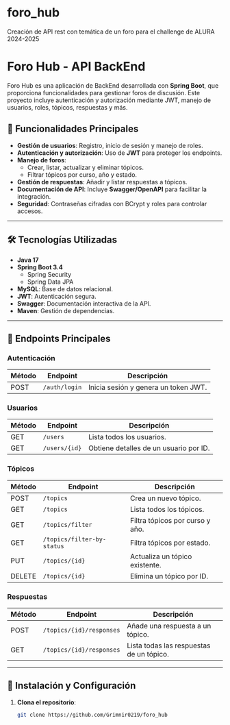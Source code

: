 # foro_hub
Creación de API rest con temática de un foro para el challenge de ALURA 2024-2025

# Foro Hub - API BackEnd

Foro Hub es una aplicación de BackEnd desarrollada con **Spring Boot**, que proporciona funcionalidades para gestionar foros de discusión. Este proyecto incluye autenticación y autorización mediante JWT, manejo de usuarios, roles, tópicos, respuestas y más.

## 🚀 Funcionalidades Principales

- **Gestión de usuarios**: Registro, inicio de sesión y manejo de roles.
- **Autenticación y autorización**: Uso de **JWT** para proteger los endpoints.
- **Manejo de foros**:
  - Crear, listar, actualizar y eliminar tópicos.
  - Filtrar tópicos por curso, año y estado.
- **Gestión de respuestas**: Añadir y listar respuestas a tópicos.
- **Documentación de API**: Incluye **Swagger/OpenAPI** para facilitar la integración.
- **Seguridad**: Contraseñas cifradas con BCrypt y roles para controlar accesos.

---

## 🛠️ Tecnologías Utilizadas

- **Java 17**
- **Spring Boot 3.4**
  - Spring Security
  - Spring Data JPA
- **MySQL**: Base de datos relacional.
- **JWT**: Autenticación segura.
- **Swagger**: Documentación interactiva de la API.
- **Maven**: Gestión de dependencias.

---

## 📂 Endpoints Principales

### **Autenticación**
| Método | Endpoint         | Descripción                |
|--------|------------------|----------------------------|
| POST   | `/auth/login`    | Inicia sesión y genera un token JWT. |

### **Usuarios**
| Método | Endpoint         | Descripción                |
|--------|------------------|----------------------------|
| GET    | `/users`         | Lista todos los usuarios.  |
| GET    | `/users/{id}`    | Obtiene detalles de un usuario por ID. |

### **Tópicos**
| Método | Endpoint                     | Descripción                              |
|--------|------------------------------|------------------------------------------|
| POST   | `/topics`                    | Crea un nuevo tópico.                   |
| GET    | `/topics`                    | Lista todos los tópicos.                |
| GET    | `/topics/filter`             | Filtra tópicos por curso y año.         |
| GET    | `/topics/filter-by-status`   | Filtra tópicos por estado.              |
| PUT    | `/topics/{id}`               | Actualiza un tópico existente.          |
| DELETE | `/topics/{id}`               | Elimina un tópico por ID.               |

### **Respuestas**
| Método | Endpoint                 | Descripción                              |
|--------|--------------------------|------------------------------------------|
| POST   | `/topics/{id}/responses` | Añade una respuesta a un tópico.         |
| GET    | `/topics/{id}/responses` | Lista todas las respuestas de un tópico.|

---

## 🧪 Instalación y Configuración

1. **Clona el repositorio**:
   ```bash
   git clone https://github.com/Grimnir0219/foro_hub
